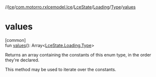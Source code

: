 //[lce](../../../../../index.md)/[com.motorro.rxlcemodel.lce](../../../index.md)/[LceState](../../index.md)/[Loading](../index.md)/[Type](index.md)/[values](values.md)

# values

[common]\
fun [values](values.md)(): Array&lt;[LceState.Loading.Type](index.md)&gt;

Returns an array containing the constants of this enum type, in the order they're declared.

This method may be used to iterate over the constants.
